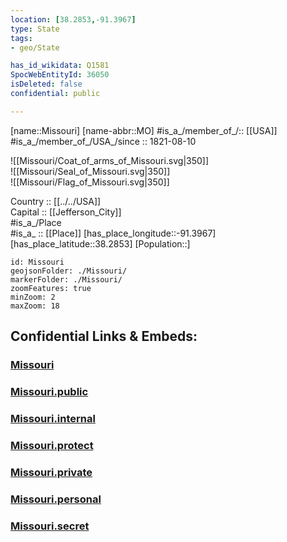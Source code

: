 ```yaml
---
location: [38.2853,-91.3967] 
type: State
tags:
- geo/State

has_id_wikidata: Q1581 
SpocWebEntityId: 36050
isDeleted: false
confidential: public

---
```

[name::Missouri] 
[name-abbr::MO] 
#is_a_/member_of_/:: [[USA]]
#is_a_/member_of_/USA_/since :: 1821-08-10 


![[Missouri/Coat_of_arms_of_Missouri.svg|350]]  
![[Missouri/Seal_of_Missouri.svg|350]]  
![[Missouri/Flag_of_Missouri.svg|350]]  

Country :: [[../../USA]]  
Capital :: [[Jefferson_City]]  
#is_a_/Place  
#is_a_ :: [[Place]] 
[has_place_longitude::-91.3967] 
[has_place_latitude::38.2853] 
[Population::] 



```leaflet
id: Missouri
geojsonFolder: ./Missouri/
markerFolder: ./Missouri/
zoomFeatures: true 
minZoom: 2 
maxZoom: 18
```


## Confidential Links & Embeds: 

### [Missouri](/_Standards/Earth/Continent/America~North/USA/USA~Central/Missouri.md) 

### [Missouri.public](/_public/Earth/Continent/America~North/USA/USA~Central/Missouri.public.md) 

### [Missouri.internal](/_internal/Earth/Continent/America~North/USA/USA~Central/Missouri.internal.md) 

### [Missouri.protect](/_protect/Earth/Continent/America~North/USA/USA~Central/Missouri.protect.md) 

### [Missouri.private](/_private/Earth/Continent/America~North/USA/USA~Central/Missouri.private.md) 

### [Missouri.personal](/_personal/Earth/Continent/America~North/USA/USA~Central/Missouri.personal.md) 

### [Missouri.secret](/_secret/Earth/Continent/America~North/USA/USA~Central/Missouri.secret.md)

